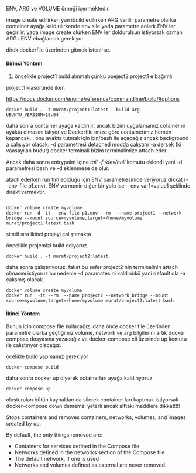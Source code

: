 ENV, ARG ve VOLUME örneği içermektedir.

image create edilirken yan ibuild edilirken ARG verilir parametre olarka container ayağa kaldırılırkende env sile yada parametre aolark ENV ler geçirilir.
yada image create olurken ENV ler doldurulsun istiyorsak ozman ARG ı ENV ebağlamak gerekiyor.


direk dockerfile üzerinden gitmek istenirse.

#### Birinci Yöntem

1. öncelikle project1 build alınmalı çünkü poeject2 project1 e bağımlı
   
project1 klasöründe iken

https://docs.docker.com/engine/reference/commandline/build/#options

```
docker build . -t murat/project1:latest --build-arg UBUNTU_VERSION=18.04
```

daha sonra container ayağa kaldırılır. ancak bizim uygulamamız cotainer ın ayakta olmasını istiyor ve Dockerfile ımıza göre containerımız hemen kapancak. ,
onu ayakta tutmak için bin/bash ile açacağız ancak background a çalışıyor olacak. -d parametresi detached modda çalıştırır -a dersek (ki vaasayılan budur) docker terminali bizim terminalimize attach eder.

Ancak daha sonra entrypoint içine  _tail -f /dev/null_ komutu eklendi yani -d parametresi bash ve -d eklenmese de olur. 

atach ederken run tim eolduğu için ENV parametresinide veriyoruz dikkat (--env-file p1.env).
ENV vermenin diğer bir yolu ise --env var1=value1 şeklinde direkt vermektir.


```

docker volume create myvolume
docker run -d -it --env-file p1.env --rm  --name project1 --network bridge --mount source=myvolume,target=/home/myvolume murat/project1:latest bash
```

şimdi sıra ikinci projeyi çalıştımakta

öncelikle projemizi build ediyoruz.

```
docker build . -t murat/project2:latest
```

daha sonra çalıştırıyoruz. fakat bu sefer project2 nin terminalinin attach olmasını istiyoruz bu nedenle -d paramatesini kaldırdıkö yani default ola -a çalışmış olacak.

```
docker volume create myvolume
docker run  -it --rm  --name project2 --network bridge --mount source=myvolume,target=/home/myvolume murat/project2:latest bash
```


#### İkinci Yöntem

Bunun için compose file kullacağız. daha önce docker file üzerinden parametre olarka geçtiğimiz volume, network ve arg bilgilerini artık docker compose dosyasına yazacağız ve docker-compose cli üzerinde up komutu ile çalıştırıyor olacağız.


öcelikle build yapmamız gerekiyor
```
docker-compose build
```
daha sonra docker up diyerek octainerları ayağa kaldırıyoruz

```
docker-compose up
```
oluşturulan bütün kaynakları da silerek container ları kaptmak istiyorsak docker-compose down dememzi yeterli ancak alttaki maddlere dikkat!!!!

Stops containers and removes containers, networks, volumes, and images created by up.

By default, the only things removed are:

- Containers for services defined in the Compose file
- Networks defined in the networks section of the Compose file
- The default network, if one is used
- Networks and volumes defined as external are never removed.




